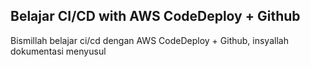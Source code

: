 ## Belajar CI/CD with AWS CodeDeploy + Github

Bismillah belajar ci/cd dengan AWS CodeDeploy + Github, insyallah dokumentasi menyusul